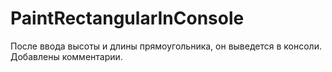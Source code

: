 PaintRectangularInConsole
=========================

После ввода высоты и длины прямоугольника, он выведется в консоли.
Добавлены комментарии.

